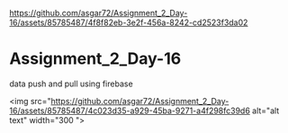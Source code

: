
https://github.com/asgar72/Assignment_2_Day-16/assets/85785487/4f8f82eb-3e2f-456a-8242-cd2523f3da02
# Assignment_2_Day-16
data push and pull using firebase


<img src="https://github.com/asgar72/Assignment_2_Day-16/assets/85785487/4c023d35-a929-45ba-9271-a4f298fc39d6 alt="alt text" width="300 ">
